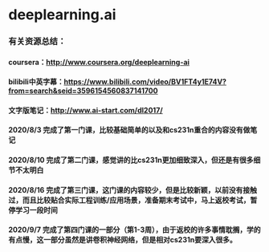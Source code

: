 # deeplearning.ai

### 有关资源总结：
#### coursera：<http://www.coursera.org/deeplearning-ai>
#### bilibili中英字幕：<https://www.bilibili.com/video/BV1FT4y1E74V?from=search&seid=3596154560837141700>
#### 文字版笔记：<http://www.ai-start.com/dl2017/>

#### 2020/8/3 完成了第一门课，比较基础简单的以及和cs231n重合的内容没有做笔记
#### 2020/8/10 完成了第二门课，感觉讲的比cs231n更加细致深入，但还是有很多细节不太明白
#### 2020/8/16 完成了第三门课，这门课的内容较少，但是比较新颖，以前没有接触过，而且比较贴合实际工程训练/应用场景，准备期末考试中，马上返校考试，暂停学习一段时间
#### 2020/9/7 完成了第四门课的一部分（第1-3周），由于返校的许多事情耽搁，学的有点慢，这一部分虽然是讲卷积神经网络，但是相对cs231n要深入很多。
